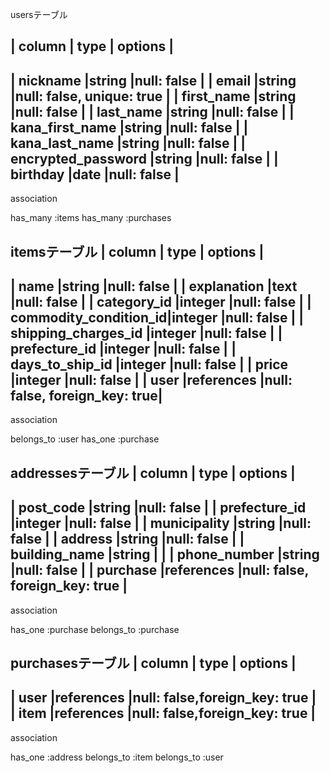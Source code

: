 usersテーブル

| column                | type      | options                      |
--------------------------------------------------------------------
| nickname              |string     |null: false                   |
| email                 |string     |null: false, unique: true     |
| first_name            |string     |null: false                   |
| last_name             |string     |null: false                   |
| kana_first_name       |string     |null: false                   |
| kana_last_name        |string     |null: false                   |
| encrypted_password    |string     |null: false                   |
| birthday              |date       |null: false                   |
--------------------------------------------------------------------

association

has_many :items
has_many :purchases

itemsテーブル
| column                | type      | options                       |
---------------------------------------------------------------------
| name                  |string      |null: false                   |
| explanation           |text        |null: false                   |
| category_id           |integer     |null: false                   |
| commodity_condition_id|integer     |null: false                   |
| shipping_charges_id   |integer     |null: false                   |
| prefecture_id         |integer     |null: false                   |
| days_to_ship_id       |integer     |null: false                   |
| price                 |integer     |null: false                   |
| user                  |references  |null: false, foreign_key: true|
---------------------------------------------------------------------


association

belongs_to :user
has_one :purchase




addressesテーブル
| column                | type      | options                       |
---------------------------------------------------------------------
| post_code             |string     |null: false                    |
| prefecture_id         |integer    |null: false                    |
| municipality          |string     |null: false                    |
| address               |string     |null: false                    |
| building_name         |string     |                               |
| phone_number          |string     |null: false                    | 
| purchase              |references |null: false, foreign_key: true |
---------------------------------------------------------------------

association

has_one :purchase
belongs_to :purchase


purchasesテーブル
| column                | type      | options                       |
---------------------------------------------------------------------
| user                  |references  |null: false,foreign_key: true |        
| item                  |references  |null: false,foreign_key: true |
---------------------------------------------------------------------

association

has_one :address
belongs_to :item
belongs_to :user
